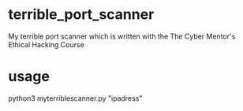 # terrible_port_scanner

My terrible port scanner which is written with the The Cyber Mentor's Ethical Hacking Course


# usage

python3 myterriblescanner.py "ipadress"
  
